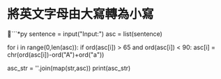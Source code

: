 # 將英文字母由大寫轉為小寫
```*py
sentence = input("Input:")
asc = list(sentence)

for i in range(0,len(asc)):
    if ord(asc[i]) > 65 and ord(asc[i]) < 90:
        asc[i] = chr(ord(asc[i])-ord("A")+ord("a"))

asc_str = ''.join(map(str,asc))
print(asc_str)
```